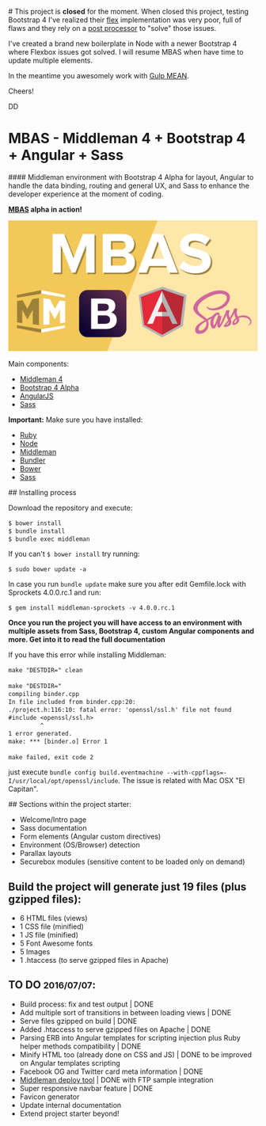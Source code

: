 # This project is **closed** for the moment.
When closed this project, testing Bootstrap 4 I've realized their [flex](http://v4-alpha.getbootstrap.com/getting-started/flexbox/) implementation was very poor, full of flaws and they rely on a [post processor](https://github.com/luisrudge/postcss-flexbugs-fixes) to "solve" those issues. 

I've created a brand new boilerplate in Node with a newer Bootstrap 4 where Flexbox issues got solved. I will resume MBAS when have time to update multiple elements. 

In the meantime you awesomely work with [Gulp MEAN](https://github.com/DD-UX/gulp-mean).

Cheers!

DD

# MBAS - Middleman 4 + Bootstrap 4 + Angular + Sass

#### Middleman environment with Bootstrap 4 Alpha for layout, Angular to handle the data binding, routing and general UX, and Sass to enhance the developer experience at the moment of coding.

**[MBAS](http://mbas.diegodiazweb.com/) alpha in action!**

![MBAS - Middleman 4 + Bootstrap 4 + Angular + Sass](/source/assets/images/mbas-og.jpg?raw=true "MBAS")

Main components:
* [Middleman 4](https://middlemanapp.com/)
* [Bootstrap 4 Alpha](http://v4-alpha.getbootstrap.com/)
* [AngularJS](https://angularjs.org/)
* [Sass](http://sass-lang.com/)

**Important:** Make sure you have installed:
* [Ruby](https://www.ruby-lang.org/en/documentation/installation/#package-management-systems)
* [Node](https://nodejs.org/en/)
* [Middleman](https://middlemanapp.com/)
* [Bundler](http://bundler.io/)
* [Bower](http://bower.io/)
* [Sass](http://sass-lang.com/install)

## Installing process

Download the repository and execute:

```
$ bower install
$ bundle install
$ bundle exec middleman
```

If you can't `$ bower install` try running:

```
$ sudo bower update -a
```

In case you run `bundle update` make sure you after edit Gemfile.lock with Sprockets 4.0.0.rc.1 and run:
```
$ gem install middleman-sprockets -v 4.0.0.rc.1
```

**Once you run the project you will have access to an environment with multiple assets from Sass, Bootstrap 4, custom Angular components and more. Get into it to read the full documentation**

If you have this error while installing Middleman:

```
make "DESTDIR=" clean

make "DESTDIR="
compiling binder.cpp
In file included from binder.cpp:20:
./project.h:116:10: fatal error: 'openssl/ssl.h' file not found
#include <openssl/ssl.h>
         ^
1 error generated.
make: *** [binder.o] Error 1

make failed, exit code 2
```

just execute `bundle config build.eventmachine --with-cppflags=-I/usr/local/opt/openssl/include`. The issue is 
related with Mac OSX "El Capitan".

## Sections within the project starter:
* Welcome/Intro page
* Sass documentation
* Form elements (Angular custom directives)
* Environment (OS/Browser) detection
* Parallax layouts
* Securebox modules (sensitive content to be loaded only on demand)

## Build the project will generate just 19 files (plus **gzipped** files):
- 6 HTML files (views)
- 1 CSS file (minified)
- 1 JS file (minified)
- 5 Font Awesome fonts
- 5 Images
- 1 .htaccess (to serve gzipped files in Apache)

## TO DO <small>2016/07/07</small>:
* Build process: fix and test output | DONE
* Add multiple sort of transitions in between loading views | DONE
* Serve files gzipped on build | DONE
* Added .htaccess to serve gzipped files on Apache | DONE
* Parsing ERB into Angular templates for scripting injection plus Ruby helper methods compatibility | DONE
* Minify HTML too (already done on CSS and JS) | DONE to be improved on Angular templates scripting
* Facebook OG and Twitter card meta information | DONE
* [Middleman deploy tool](https://github.com/middleman-contrib/middleman-deploy) | DONE with FTP sample integration
* Super responsive navbar feature | DONE
* Favicon generator
* Update internal documentation
* Extend project starter beyond!
